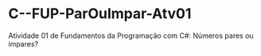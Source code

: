 # C--FUP-ParOuImpar-Atv01
Atividade 01 de Fundamentos da Programação com C#: Números pares ou ímpares?
